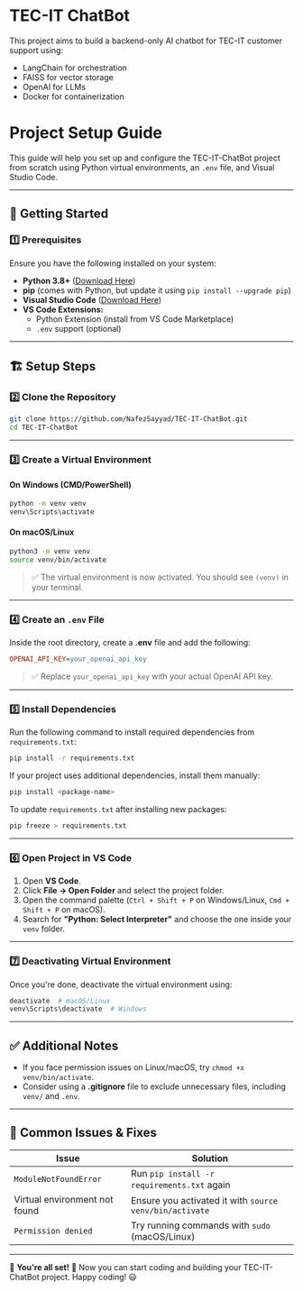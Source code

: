 # TEC-IT ChatBot

This project aims to build a backend-only AI chatbot for TEC-IT customer support using:
- LangChain for orchestration
- FAISS for vector storage
- OpenAI for LLMs
- Docker for containerization



# Project Setup Guide

This guide will help you set up and configure the TEC-IT-ChatBot project from scratch using Python virtual environments, an `.env` file, and Visual Studio Code.

---

## 🚀 Getting Started

### 1️⃣ Prerequisites

Ensure you have the following installed on your system:

- **Python 3.8+** ([Download Here](https://www.python.org/downloads/))
- **pip** (comes with Python, but update it using `pip install --upgrade pip`)
- **Visual Studio Code** ([Download Here](https://code.visualstudio.com/))
- **VS Code Extensions:**
  - Python Extension (install from VS Code Marketplace)
  - `.env` support (optional)

---

## 🏗️ Setup Steps

### 2️⃣ Clone the Repository

```sh
git clone https://github.com/NafezSayyad/TEC-IT-ChatBot.git
cd TEC-IT-ChatBot
```

---

### 3️⃣ Create a Virtual Environment

#### On Windows (CMD/PowerShell)
```sh
python -m venv venv
venv\Scripts\activate
```

#### On macOS/Linux
```sh
python3 -m venv venv
source venv/bin/activate
```

> ✅ The virtual environment is now activated. You should see `(venv)` in your terminal.

---

### 4️⃣ Create an `.env` File

Inside the root directory, create a **.env** file and add the following:

```ini
OPENAI_API_KEY=your_openai_api_key
```

> ✅ Replace `your_openai_api_key` with your actual OpenAI API key.

---

### 5️⃣ Install Dependencies

Run the following command to install required dependencies from `requirements.txt`:

```sh
pip install -r requirements.txt
```

If your project uses additional dependencies, install them manually:

```sh
pip install <package-name>
```

To update `requirements.txt` after installing new packages:

```sh
pip freeze > requirements.txt
```

---

### 6️⃣ Open Project in VS Code

1. Open **VS Code**.
2. Click **File → Open Folder** and select the project folder.
3. Open the command palette (`Ctrl + Shift + P` on Windows/Linux, `Cmd + Shift + P` on macOS).
4. Search for **"Python: Select Interpreter"** and choose the one inside your `venv` folder.

---

### 7️⃣ Deactivating Virtual Environment

Once you're done, deactivate the virtual environment using:

```sh
deactivate  # macOS/Linux
venv\Scripts\deactivate  # Windows
```

---

## ✅ Additional Notes

- If you face permission issues on Linux/macOS, try `chmod +x venv/bin/activate`.
- Consider using a **.gitignore** file to exclude unnecessary files, including `venv/` and `.env`.

---

## 📌 Common Issues & Fixes

| Issue | Solution |
|-------|----------|
| `ModuleNotFoundError` | Run `pip install -r requirements.txt` again |
| Virtual environment not found | Ensure you activated it with `source venv/bin/activate` |
| `Permission denied` | Try running commands with `sudo` (macOS/Linux) |

---

🎉 **You're all set!** 🚀 Now you can start coding and building your TEC-IT-ChatBot project. Happy coding! 😃


